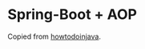 # Spring-Boot + AOP

Copied from
[howtodoinjava](https://howtodoinjava.com/spring-boot2/logging/performance-logging-aspectj-aop).
